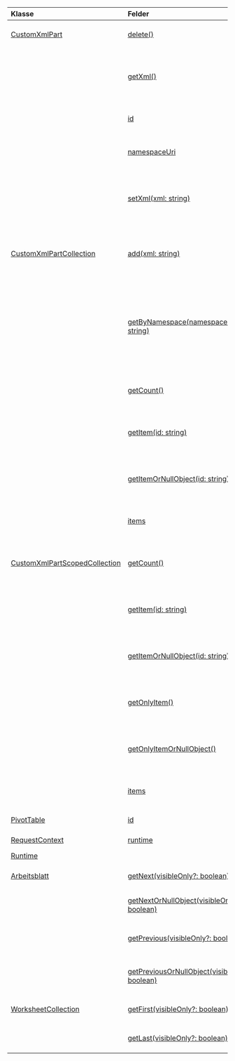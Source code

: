 | Klasse | Felder | Beschreibung |
|:---|:---|:---|
|[CustomXmlPart](/javascript/api/excel/excel.customxmlpart)|[delete()](/javascript/api/excel/excel.customxmlpart#delete--)|Löscht die benutzerdefinierte XML-Komponente.|
||[getXml()](/javascript/api/excel/excel.customxmlpart#getxml--)|Ruft den vollständigen XML-Inhalt der benutzerdefinierten XML-Komponente ab.|
||[id](/javascript/api/excel/excel.customxmlpart#id)|Die ID des benutzerdefinierten XML-Teils.|
||[namespaceUri](/javascript/api/excel/excel.customxmlpart#namespaceuri)|Der Namespace-URI des benutzerdefinierten XML-Teils.|
||[setXml(xml: string)](/javascript/api/excel/excel.customxmlpart#setxml-xml-)|Legt den vollständigen XML-Inhalt der benutzerdefinierten XML-Komponente fest.|
|[CustomXmlPartCollection](/javascript/api/excel/excel.customxmlpartcollection)|[add(xml: string)](/javascript/api/excel/excel.customxmlpartcollection#add-xml-)|Fügt der Arbeitsmappe eine neue benutzerdefinierte XML-Komponente hinzu.|
||[getByNamespace(namespaceUri: string)](/javascript/api/excel/excel.customxmlpartcollection#getbynamespace-namespaceuri-)|Ruft eine neue bereichsbezogene Sammlung von benutzerdefinierten XML-Komponenten ab, deren Namespaces dem angegebenen Namespace entsprechen.|
||[getCount()](/javascript/api/excel/excel.customxmlpartcollection#getcount--)|Ruft die Anzahl der benutzerdefinierten XML-Teile in der Auflistung ab.|
||[getItem(id: string)](/javascript/api/excel/excel.customxmlpartcollection#getitem-id-)|Ruft eine benutzerdefinierte XML-Komponente basierend auf ihrer ID ab.|
||[getItemOrNullObject(id: string)](/javascript/api/excel/excel.customxmlpartcollection#getitemornullobject-id-)|Ruft eine benutzerdefinierte XML-Komponente basierend auf ihrer ID ab.|
||[items](/javascript/api/excel/excel.customxmlpartcollection#items)|Ruft die geladenen untergeordneten Elemente in dieser Sammlung ab.|
|[CustomXmlPartScopedCollection](/javascript/api/excel/excel.customxmlpartscopedcollection)|[getCount()](/javascript/api/excel/excel.customxmlpartscopedcollection#getcount--)|Ruft die Anzahl von CustomXml-Komponenten in dieser Sammlung ab.|
||[getItem(id: string)](/javascript/api/excel/excel.customxmlpartscopedcollection#getitem-id-)|Ruft eine benutzerdefinierte XML-Komponente basierend auf ihrer ID ab.|
||[getItemOrNullObject(id: string)](/javascript/api/excel/excel.customxmlpartscopedcollection#getitemornullobject-id-)|Ruft eine benutzerdefinierte XML-Komponente basierend auf ihrer ID ab.|
||[getOnlyItem()](/javascript/api/excel/excel.customxmlpartscopedcollection#getonlyitem--)|Wenn die Sammlung genau ein Element enthält, gibt diese Methode es zurück.|
||[getOnlyItemOrNullObject()](/javascript/api/excel/excel.customxmlpartscopedcollection#getonlyitemornullobject--)|Wenn die Sammlung genau ein Element enthält, gibt diese Methode es zurück.|
||[items](/javascript/api/excel/excel.customxmlpartscopedcollection#items)|Ruft die geladenen untergeordneten Elemente in dieser Sammlung ab.|
|[PivotTable](/javascript/api/excel/excel.pivottable)|[id](/javascript/api/excel/excel.pivottable#id)|DIE ID der PivotTable.|
|[RequestContext](/javascript/api/excel/excel.requestcontext)|[runtime](/javascript/api/excel/excel.requestcontext#runtime)|[Api-Satz: ExcelApi 1.5]|
|[Runtime](/javascript/api/excel/excel.runtime)||[Workbook](/javascript/api/excel/excel.workbook)|[customXmlParts](/javascript/api/excel/excel.workbook#customxmlparts)|Stellt die Auflistung von benutzerdefinierten XML-Teilen dar, die in dieser Arbeitsmappe enthalten sind.|
|[Arbeitsblatt](/javascript/api/excel/excel.worksheet)|[getNext(visibleOnly?: boolean)](/javascript/api/excel/excel.worksheet#getnext-visibleonly-)|Ruft das Arbeitsblatt ab, das auf dieses folgt.|
||[getNextOrNullObject(visibleOnly?: boolean)](/javascript/api/excel/excel.worksheet#getnextornullobject-visibleonly-)|Ruft das Arbeitsblatt ab, das auf dieses folgt.|
||[getPrevious(visibleOnly?: boolean)](/javascript/api/excel/excel.worksheet#getprevious-visibleonly-)|Ruft das Arbeitsblatt ab, das diesem Arbeitsblatt vorangegangen ist.|
||[getPreviousOrNullObject(visibleOnly?: boolean)](/javascript/api/excel/excel.worksheet#getpreviousornullobject-visibleonly-)|Ruft das Arbeitsblatt ab, das diesem Arbeitsblatt vorangegangen ist.|
|[WorksheetCollection](/javascript/api/excel/excel.worksheetcollection)|[getFirst(visibleOnly?: boolean)](/javascript/api/excel/excel.worksheetcollection#getfirst-visibleonly-)|Ruft das erste Arbeitsblatt in der Sammlung ab.|
||[getLast(visibleOnly?: boolean)](/javascript/api/excel/excel.worksheetcollection#getlast-visibleonly-)|Ruft das letzte Arbeitsblatt in der Sammlung ab.|

